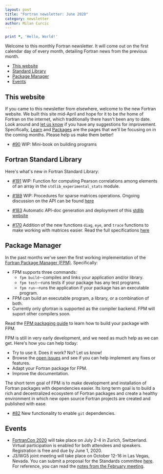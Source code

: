```yaml
---
layout: post
title: "Fortran newsletter: June 2020"
category: newsletter
author: Milan Curcic
---
```


```fortran
print *, 'Hello, World!'
```

Welcome to this monthly Fortran newsletter.
It will come out on the first calendar day of every month,
detailing Fortran news from the previous month.

* [This website](#this-website)
* [Standard Library](#standard-library)
* [Package Manager](#package-manager)
* [Events](#events)

## This website

If you came to this newsletter from elsewhere, welcome to the new Fortran website.
We built this site mid-April and hope for it to be _the_ home of Fortran on the internet,
which traditionally there hasn't been any to date.
Look around and [let us know](https://github.com/fortran-lang/fortran-lang.github.io/issues)
if you have any suggestions for improvement.
Specifically, [Learn](/learn) and [Packages](/packages) are the pages that
we'll be focusing on in the coming months.
Please help us make them better!

* [#90](https://github.com/fortran-lang/fortran-lang.org/pull/90)
WIP: Mini-book on building programs

## Fortran Standard Library

Here's what's new in Fortran Standard Library:

* [#191](https://github.com/fortran-lang/stdlib/pull/191)
WIP: Function for computing Pearson correlations among elements of
an array in the `stdlib_experimental_stats` module.

* [#189](https://github.com/fortran-lang/stdlib/pull/189)
WIP: Procedures for sparse matrices operations. Ongoing discussion on the API can be found
[here](https://github.com/fortran-lang/stdlib/wiki/Stdlib-Sparse-matrix-API)

* [#183](https://github.com/fortran-lang/stdlib/pull/183)
Automatic API-doc generation and deployment of this [stdlib website](https://stdlib.fortran-lang.org)

* [#170](https://github.com/fortran-lang/stdlib/pull/170)
Addition of the new functions `diag`, `eye`, and `trace` functions to make working with
matrices easier.
Read the full specifications [here](https://stdlib.fortran-lang.org/page/specs/stdlib_experimental_linalg.html)

## Package Manager

In the past months we've seen the first working implementation of the [Fortran Package Manager (FPM)](https://github.com/fortran-lang/fpm).
Specifically:

* FPM supports three commands:
  - `fpm build`--compiles and links your application and/or library.
  - `fpm test`--runs tests if your package has any test programs.
  - `fpm run`--runs the application if your package has an executable program.
* FPM can build an executable program, a library, or a combination of both.
* Currently only gfortran is supported as the compiler backend. FPM will suport other compilers soon.

Read the [FPM packaging guide](https://github.com/fortran-lang/fpm/blob/master/PACKAGING.md)
to learn how to build your package with FPM.

FPM is still in very early development, and we need as much help as we can get.
Here's how you can help today:

* Try to use it. Does it work? No? Let us know!
* Browse the [open issues](https://github.com/fortran-lang/fpm/issues) and see if you can help implement any fixes or features.
* Adapt your Fortran package for FPM.
* Improve the documentation.

The short term goal of FPM is to make development and installation of Fortran packages with dependencies easier.
Its long term goal is to build a rich and decentralized ecosystem of Fortran packages and create a healthy
environment in which new open source Fortran projects are created and published with ease.

* [#82](https://github.com/fortran-lang/fpm/pull/82)
New functionality to enable `git` dependencies.

## Events

* [FortranCon 2020](https://tcevents.chem.uzh.ch/event/12) will take place on July 2-4 in Zurich, Switzerland.
Virtual participation is enabled for both attendees and speakers.
Registration is free and due by June 1, 2020.
* J3/WG5 joint meeting will take place on October 12-16 in Las Vegas, Nevada.
You can submit a proposal for the Standards committee [here](https://github.com/j3-fortran/fortran_proposals).
For reference, you can read the [notes from the February meeting](/newsletter/2020/02/28/J3-february-meeting).

